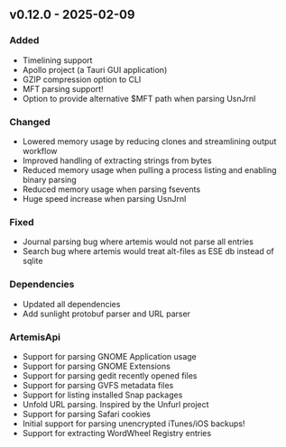 ## v0.12.0 - 2025-02-09

### Added

- Timelining support
- Apollo project (a Tauri GUI application)
- GZIP compression option to CLI
- MFT parsing support!
- Option to provide alternative $MFT path when parsing UsnJrnl

### Changed

- Lowered memory usage by reducing clones and streamlining output workflow
- Improved handling of extracting strings from bytes
- Reduced memory usage when pulling a process listing and enabling binary
  parsing
- Reduced memory usage when parsing fsevents
- Huge speed increase when parsing UsnJrnl

### Fixed

- Journal parsing bug where artemis would not parse all entries
- Search bug where artemis would treat alt-files as ESE db instead of sqlite

### Dependencies

- Updated all dependencies
- Add sunlight protobuf parser and URL parser

### ArtemisApi

- Support for parsing GNOME Application usage
- Support for parsing GNOME Extensions
- Support for parsing gedit recently opened files
- Support for parsing GVFS metadata files
- Support for listing installed Snap packages
- Unfold URL parsing. Inspired by the Unfurl project
- Support for parsing Safari cookies
- Initial support for parsing unencrypted iTunes/iOS backups!
- Support for extracting WordWheel Registry entries
